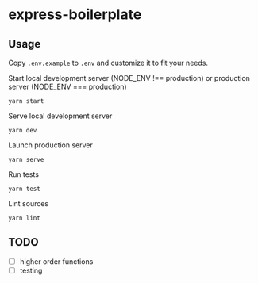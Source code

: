 # express-boilerplate

## Usage

Copy `.env.example` to `.env` and customize it to fit your needs.

Start local development server (NODE_ENV !== production) or production server (NODE_ENV === production)

```shell
yarn start
```

Serve local development server

```shell
yarn dev
```

Launch production server

```shell
yarn serve
```

Run tests

```shell
yarn test
```

Lint sources

```shell
yarn lint
```

## TODO

- [ ] higher order functions
- [ ] testing